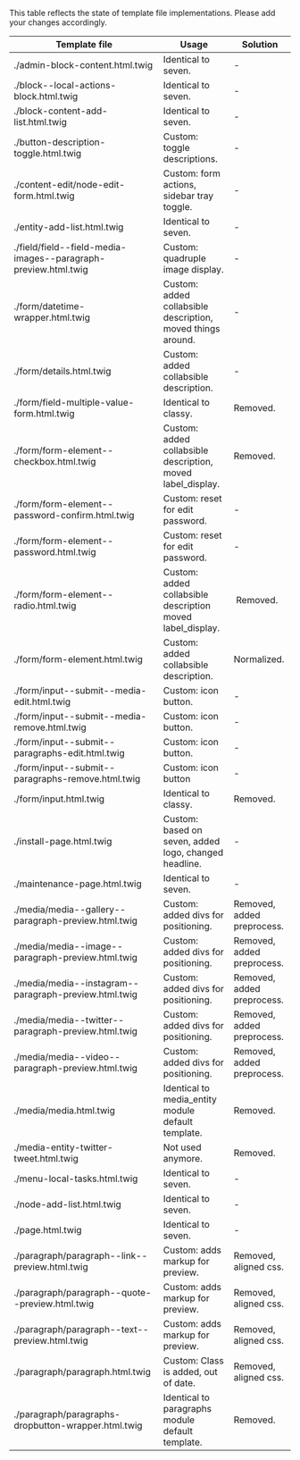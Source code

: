 This table reflects the state of template file implementations.
Please add your changes accordingly. 


Template file | Usage | Solution
------------- | ------------- | ------------- 
./admin-block-content.html.twig | Identical to seven. | -
./block--local-actions-block.html.twig | Identical to seven. | -
./block-content-add-list.html.twig | Identical to seven. | -
./button-description-toggle.html.twig | Custom: toggle descriptions. | -
./content-edit/node-edit-form.html.twig | Custom: form actions, sidebar tray toggle. | -
./entity-add-list.html.twig | Identical to seven. | -
./field/field--field-media-images--paragraph-preview.html.twig | Custom: quadruple image display. | -
./form/datetime-wrapper.html.twig | Custom: added collabsible description, moved things around. | -
./form/details.html.twig | Custom: added collabsible description. | -
./form/field-multiple-value-form.html.twig | Identical to classy. | Removed.
./form/form-element--checkbox.html.twig | Custom: added collabsible description, moved label_display. | Removed.
./form/form-element--password-confirm.html.twig | Custom: reset for edit password. | -
./form/form-element--password.html.twig | Custom: reset for edit password. | -
./form/form-element--radio.html.twig | Custom: added collabsible description moved label_display. | Removed.
./form/form-element.html.twig | Custom: added collabsible description. | Normalized.
./form/input--submit--media-edit.html.twig | Custom: icon button. | -
./form/input--submit--media-remove.html.twig | Custom: icon button. | -
./form/input--submit--paragraphs-edit.html.twig | Custom: icon button. | -
./form/input--submit--paragraphs-remove.html.twig |  Custom: icon button | -
./form/input.html.twig | Identical to classy. | Removed.
./install-page.html.twig | Custom: based on seven, added logo, changed headline. | -
./maintenance-page.html.twig | Identical to seven. | -
./media/media--gallery--paragraph-preview.html.twig | Custom: added divs for positioning. | Removed, added preprocess.
./media/media--image--paragraph-preview.html.twig | Custom: added divs for positioning. | Removed, added preprocess.
./media/media--instagram--paragraph-preview.html.twig | Custom: added divs for positioning. | Removed, added preprocess.
./media/media--twitter--paragraph-preview.html.twig | Custom: added divs for positioning. | Removed, added preprocess.
./media/media--video--paragraph-preview.html.twig | Custom: added divs for positioning. | Removed, added preprocess.
./media/media.html.twig | Identical to media_entity module default template. | Removed.
./media-entity-twitter-tweet.html.twig | Not used anymore. | Removed.
./menu-local-tasks.html.twig | Identical to seven. | -
./node-add-list.html.twig | Identical to seven. | -
./page.html.twig | Identical to seven. | -
./paragraph/paragraph--link--preview.html.twig | Custom: adds markup for preview. | Removed, aligned css.
./paragraph/paragraph--quote--preview.html.twig | Custom: adds markup for preview. | Removed, aligned css.
./paragraph/paragraph--text--preview.html.twig | Custom: adds markup for preview. | Removed, aligned css.
./paragraph/paragraph.html.twig | Custom: Class is added, out of date. | Removed, aligned css.
./paragraph/paragraphs-dropbutton-wrapper.html.twig | Identical to paragraphs module default template. | Removed.

